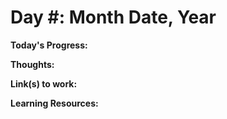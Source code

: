 # Day #: Month Date, Year

**Today's Progress:** 

**Thoughts:** 

**Link(s) to work:**

**Learning Resources:**
